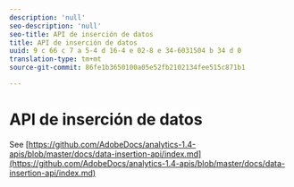 ```yaml
---
description: 'null'
seo-description: 'null'
seo-title: API de inserción de datos
title: API de inserción de datos
uuid: 9 c 66 c 7 a 5-4 d 16-4 e 02-8 e 34-6031504 b 34 d 0
translation-type: tm+mt
source-git-commit: 86fe1b3650100a05e52fb2102134fee515c871b1

---
```



# API de inserción de datos

<!-- Git link needs to change to root relative link -->

See [https://github.com/AdobeDocs/analytics-1.4-apis/blob/master/docs/data-insertion-api/index.md](https://github.com/AdobeDocs/analytics-1.4-apis/blob/master/docs/data-insertion-api/index.md)